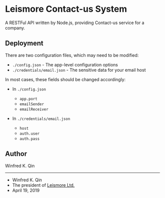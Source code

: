 # Leismore Contact-us System

A RESTFul API written by Node.js, providing Contact-us service for a company.

## Deployment

There are two configuration files, which may need to be modified:

* `./config.json`            - The app-level configuration options
* `./credentials/email.json` - The sensitive data for your email host

In most cases, these fields should be changed accordingly:

* In `./config.json`
  - `app.port`
  - `emailSender`
  - `emailReceiver`

* In `./credentials/email.json`
  - `host`
  - `auth.user`
  - `auth.pass`

## Author

Winfred K. Qin


---

- Winfred K. Qin
- The president of [Leismore Ltd.](https://www.leismore.co)
- April 19, 2019
